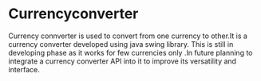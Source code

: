 # Currencyconverter
Currency connverter is used to convert from one currency to other.It is a currency converter developed using java swing library.
This is still in developing phase as it works for few currencies only .In future planning to integrate a currency converter API into it to improve its versatility and interface.
